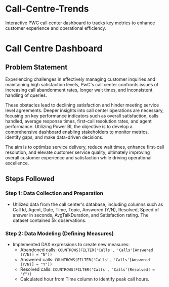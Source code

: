 # Call-Centre-Trends
Interactive PWC call center dashboard to tracks key metrics to enhance customer experience and operational efficiency.
# Call Centre Dashboard

## Problem Statement

Experiencing challenges in effectively managing customer inquiries and maintaining high satisfaction levels, PwC's call center confronts issues of increasing call abandonment rates, longer wait times, and inconsistent handling of queries.

These obstacles lead to declining satisfaction and hinder meeting service level agreements. Deeper insights into call center operations are necessary, focusing on key performance indicators such as overall satisfaction, calls handled, average response times, first-call resolution rates, and agent performance. Utilizing Power BI, the objective is to develop a comprehensive dashboard enabling stakeholders to monitor metrics, identify gaps, and make data-driven decisions.

The aim is to optimize service delivery, reduce wait times, enhance first-call resolution, and elevate customer service quality, ultimately improving overall customer experience and satisfaction while driving operational excellence.

## Steps Followed

### Step 1: Data Collection and Preparation

- Utilized data from the call center's database, including columns such as Call Id, Agent, Date, Time, Topic, Answered (Y/N), Resolved, Speed of answer in seconds, AvgTalkDuration, and Satisfaction rating. The dataset contained 5k observations.

### Step 2: Data Modeling (Defining Measures)

- Implemented DAX expressions to create new measures:
  - Abandoned calls: `COUNTROWS(FILTER('Calls', 'Calls'[Answered (Y/N)] = "N"))`
  - Answered calls: `COUNTROWS(FILTER('Calls', 'Calls'[Answered (Y/N)] = "Y"))`
  - Resolved calls: `COUNTROWS(FILTER('Calls', 'Calls'[Resolved] = "Y"))`
  - Calculated hour from Time column to identify peak call hours.
